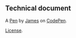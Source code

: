 Technical document
------------------


A [Pen](https://codepen.io/Orangewood/pen/zgaKQj) by [James](https://codepen.io/Orangewood) on [CodePen](https://codepen.io).

[License](https://codepen.io/Orangewood/pen/zgaKQj/license).